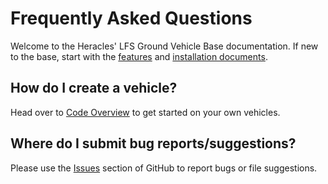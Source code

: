 # Frequently Asked Questions

Welcome to the Heracles' LFS Ground Vehicle Base documentation. If new to the base, start with the [features](../features) and [installation documents](../installation).

## How do I create a vehicle?

Head over to [Code Overview](../code_overview) to get started on your own vehicles.

## Where do I submit bug reports/suggestions?

Please use the [Issues](https://github.com/ianespana/lfs_ground_base/issues) section of GitHub to report bugs or file suggestions.
